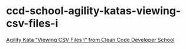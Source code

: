 # ccd-school-agility-katas-viewing-csv-files-i
[Agility Kata “Viewing CSV Files I” from Clean Code Developer School](https://ccd-school.de/coding-dojo/agility-katas/viewing-csv-files-i/)
